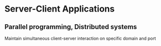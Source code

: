 # Server-Client Applications

## Parallel programming, Distributed systems

Maintain simultaneous client-server interaction on specific domain and port
